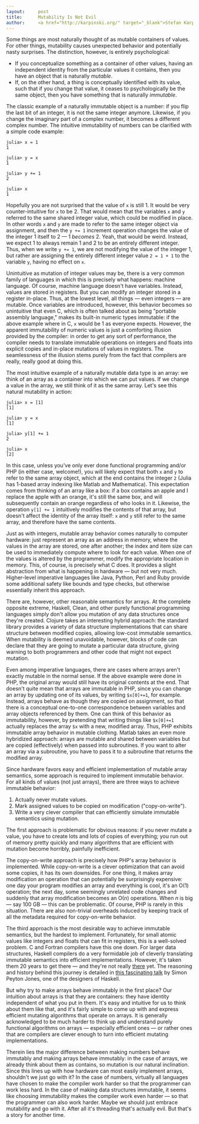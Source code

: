 ```yaml
---
layout:     post
title:      Mutability Is Not Evil
author:     <a href="http://karpinski.org/" target="_blank">Stefan Karpinski</a>
---
```


Some things are most naturally thought of as mutable containers of values.
For other things, mutability causes unexpected behavior and potentially nasty surprises.
The distinction, however, is entirely psychological:

- If you conceptualize something as a container of other values, having an independent identity from the particular values it contains, then you have an object that is naturally *mutable*.
- If, on the other hand, a thing is conceptually identified with its value, such that if you change that value, it ceases to psychologically be the same object, then you have something that is naturally *immutable*.

The classic example of a naturally immutable object is a number:
if you flip the last bit of an integer, it is not the same integer anymore.
Likewise, if you change the imaginary part of a complex number, it becomes a different complex number.
The intuitive immutability of numbers can be clarified with a simple code example:

    julia> x = 1
    1

    julia> y = x
    1

    julia> y += 1
    2

    julia> x
    1

Hopefully you are not surprised that the value of `x` is still 1.
It would be very counter-intuitive for `x` to be 2.
That would mean that the variables `x` and `y` referred to the same shared integer value, which could be modified in place.
In other words `x` and `y` are made to refer to the same integer object via assignment, and then the `y += 1` increment operation changes the value of the integer 1 itself to 2 — 1 *becomes* 2.
Yeah, that would be weird.
Instead, we expect 1 to always remain 1 and 2 to be an entirely different integer.
Thus, when we write `y += 1`, we are not modifying the value of the integer 1, but rather are assigning the entirely different integer value `2 = 1 + 1` to the variable `y`, having no effect on `x`.

Unintuitive as mutation of integer values may be, there is a very common family of languages in which this is precisely what happens: machine language.
Of course, machine language doesn't have variables.
Instead, values are stored in registers.
But you can modify an integer stored in a register in-place.
Thus, at the lowest level, all things — even integers — are mutable.
Once variables are introduced, however, this behavior becomes so unintuitive that even C, which is often talked about as being "portable assembly language," makes its built-in numeric types immutable:
if the above example where in C, `x` would be 1 as everyone expects.
However, the apparent immutability of numeric values is just a comforting illusion provided by the compiler:
in order to get any sort of performance, the compiler needs to translate immutable operations on integers and floats into explicit copies and in-place mutations of values in registers.
The seamlessness of the illusion stems purely from the fact that compilers are really, really good at doing this.

The most intuitive example of a naturally mutable data type is an array:
we think of an array as a container into which we can put values.
If we change a value in the array, we still think of it as the same array.
Let's see this natural mutability in action:

    julia> x = [1]
    [1]

    julia> y = x
    [1]

    julia> y[1] += 1
    2

    julia> x
    [2]

In this case, unless you've only ever done functional programming and/or PHP (in either case, welcome!), you will likely expect that both `x` and `y` to refer to the same array object, which at the end contains the integer `2` (Julia has 1-based array indexing like Matlab and Mathematica).
This expectation comes from thinking of an array like a box:
if a box contains an apple and I replace the apple with an orange, it's still the same box, and will subsequently contain an orange regardless of who looks in it.
Likewise, the operation `y[1] += 1` intuitively modifies the contents of that array, but doesn't affect the identity of the array itself:
`x` and `y` still refer to the same array, and therefore have the same contents.

Just as with integers, mutable array behavior comes naturally to computer hardware:
just represent an array as an address in memory, where the values in the array are stored, one after another;
the index and item size can be used to immediately compute where to look for each value.
When one of the values is altered by the programmer, modify the appropriate location in memory.
This, of course, is precisely what C does.
It provides a slight abstraction from what is happening in hardware — but not very much.
Higher-level imperative languages like Java, Python, Perl and Ruby provide some additional safety like bounds and type checks, but otherwise essentially inherit this approach.

There are, however, other reasonable semantics for arrays.
At the complete opposite extreme, Haskell, Clean, and other purely functional programming languages simply don't allow you mutation of any data structures once they're created.
Clojure takes an interesting hybrid approach:
the standard library provides a variety of data structure implementations that can share structure between modified copies, allowing low-cost immutable semantics.
When mutability is deemed unavoidable, however, blocks of code can declare that they are going to mutate a particular data structure, giving warning to both programmers and other code that might not expect mutation.

Even among imperative languages, there are cases where arrays aren't exactly mutable in the normal sense.
If the above example were done in PHP, the original array would still have its original contents at the end.
That doesn't quite mean that arrays are immutable in PHP, since you can change an array by updating one of its values, by writing `$x[0]+=1`, for example.
Instead, arrays behave as though they are copied on assignment, so that there is a conceptual one-to-one correspondence between variables and array objects referenced by them.
One can think of this behavior as immutability, however, by pretending that writing things like `$x[0]+=1` actually replaces the array `$x` with a new, modified array.
Thus, PHP exhibits immutable array behavior in mutable clothing.
Matlab takes an even more hybridized approach:
arrays are mutable and shared between variables but are copied (effectively) when passed into subroutines.
If you want to alter an array via a subroutine, you have to pass it to a subroutine that returns the modified array.

Since hardware favors easy and efficient implementation of mutable array semantics, some approach is required to implement immutable behavior.
For all kinds of values (not just arrays), there are three ways to achieve immutable behavior:

1. Actually never mutate values.
2. Mark assigned values to be copied on modification ("copy-on-write").
3. Write a very clever compiler that can efficiently simulate immutable semantics using mutation.

The first approach is problematic for obvious reasons:
if you never mutate a value, you have to create lots and lots of copies of everything;
you run out of memory pretty quickly and many algorithms that are efficient with mutation become horribly, painfully inefficient.

The copy-on-write approach is precisely how PHP's array behavior is implemented.
While copy-on-write is a clever optimization that can avoid some copies, it has its own downsides.
For one thing, it makes array modification an operation that can potentially be surprisingly expensive:
one day your program modifies an array and everything is cool, it's an O(1) operation;
the next day, some seemingly unrelated code changes and suddenly that array modification becomes an O(*n*) operations.
When *n* is big — say 100 GB — this can be problematic.
Of course, PHP is rarely in this situation.
There are also non-trivial overheads induced by keeping track of all the metadata required for copy-on-write behavior.

The third approach is the most desirable way to achieve immutable semantics, but the hardest to implement.
Fortunately, for small atomic values like integers and floats that can fit in registers, this is a well-solved problem.
C and Fortran compilers have this one down.
For larger data structures, Haskell compilers do a very formidable job of cleverly translating immutable semantics into efficient implementations.
However, it's taken them 20 years to get there — and they're not really <u>there</u> yet.
The reasoning and history behind this journey is detailed in [this fascinating talk](http://yow.eventer.com/events/1004/talks/1054) by Simon Peyton Jones, one of the designers of Haskell.

But why try to make arrays behave immutably in the first place?
Our intuition about arrays is that they are containers:
they have identity independent of what you put in them.
It's easy and intuitive for us to think about them like that, and it's fairly simple to come up with and express efficient mutating algorithms that operate on arrays.
It is generally acknowledged to be much harder to think up and understand purely functional algorithms on arrays — especially efficient ones — or rather ones that are compilers are clever enough to turn into efficient mutating implementations.

Therein lies the major difference between making numbers behave immutably and making arrays behave immutably:
in the case of arrays, we already think about them as contains, so mutation is our natural inclination.
Since this lines up with how hardware can most easily implement arrays, shouldn't we just go with it?
In the case of numbers, virtually all languages have chosen to make the compiler work harder so that the programmer can work less hard.
In the case of making data structures immutable, it seems like choosing immutability makes the compiler work even harder — so that the programmer can also work harder.
Maybe we should just embrace mutability and go with it.
After all it's threading that's actually evil.
But that's a story for another time.
